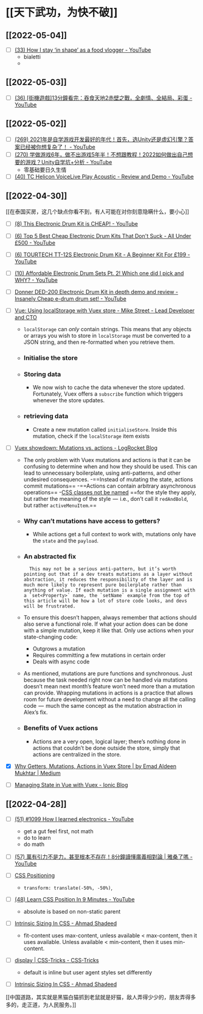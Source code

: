 # [[天下武功，为快不破]]

## [[2022-05-04]]
- [ ] [(33) How I stay ‘in shape’ as a food vlogger - YouTube](https://www.youtube.com/watch?v=4sXwc-90YE4)
	- bialetti
	- 

## [[2022-05-03]]
- [ ] [(36) [街機遊戲]13分鐘看完：吞食天地2赤壁之戰，全劇情、全結局、彩蛋 - YouTube](https://www.youtube.com/watch?v=kp-0bSzVYt8)

## [[2022-05-02]]
- [ ] [(269) 2021年是自学游戏开发最好的年代！首先，选Unity还是虚幻引擎？答案已经被你想复杂了！ - YouTube](https://www.youtube.com/watch?v=NEWjDP14NBk)
- [ ] [(270) 学做游戏6年，做不出游戏5年半！不想跟教程！2022如何做出自己想要的游戏？Unity自学坑+分析 - YouTube](https://www.youtube.com/watch?v=9joWiHbfsCc)
	- 零基础要日久生情
- [ ] [(40) TC Helicon VoiceLive Play Acoustic - Review and Demo - YouTube](https://www.youtube.com/watch?v=bSoC2ivmmv8)

## [[2022-04-30]]

[[在泰国买房，这几个缺点你看不到，有人可能在对你刻意隐瞒什么，要小心]]

- [ ] [(8) This Electronic Drum Kit is CHEAP! - YouTube](https://www.youtube.com/watch?v=wDCGZgTBd5k)
- [ ] [(6) Top 5 Best Cheap Electronic Drum Kits That Don't Suck - All Under £500 - YouTube](https://www.youtube.com/watch?v=AcjZAzWgdNc)
- [ ] [(6) TOURTECH TT-12S Electronic Drum Kit - A Beginner Kit For £199 - YouTube](https://www.youtube.com/watch?v=dnN7Mm5mTko)
- [ ] [(10) Affordable Electronic Drum Sets Pt. 2! Which one did I pick and WHY? - YouTube](https://www.youtube.com/watch?v=8wg8Cjc5HWQ&t=37s)
- [ ] [Donner DED-200 Electronic Drum Kit in depth demo and review - Insanely Cheap e-drum drum set! - YouTube](https://www.youtube.com/watch?v=BgZOqVIX02c)
- [ ] [Vue: Using localStorage with Vuex store - Mike Street - Lead Developer and CTO](https://www.mikestreety.co.uk/blog/vue-js-using-localstorage-with-the-vuex-store/)
	- `localStorage` can _only_ contain strings. This means that any objects or arrays you wish to store in `localStorage` must be converted to a JSON string, and then re-formatted when you retrieve them.
	- ### Initialise the store
	- ### Storing data
		- We now wish to cache the data whenever the store updated. Fortunately, Vuex offers a `subscribe` function which triggers whenever the store updates.
	- ### retrieving data
		- Create a new mutation called `initialiseStore`. Inside this mutation, check if the `localStorage` item exists
- [ ] [Vuex showdown: Mutations vs. actions - LogRocket Blog](https://blog.logrocket.com/vuex-showdown-mutations-vs-actions/)
	- The only problem with Vuex mutations and actions is that it can be confusing to determine when and how they should be used. This can lead to unnecessary boilerplate, using anti-patterns, and other undesired consequences.
		-==Instead of mutating the state, actions commit mutations==
		-==Actions can contain arbitrary asynchronous operations==
	-[CSS classes not be named](https://blog.logrocket.com/5-things-to-consider-when-creating-your-css-style-guide-7b85fa70039d/) ==for the style they apply, but rather the meaning of the style  —  i.e., don’t call it `redAndBold`, but rather `activeMenuItem`.==
	- ### Why can’t mutations have access to getters?
		- While actions get a full context to work with, mutations only have the `state` and the `payload`.
	- ### An abstracted fix
	
			This may not be a serious anti-pattern, but it’s worth pointing out that if a dev treats mutations as a layer without abstraction, it reduces the responsibility of the layer and is much more likely to represent pure boilerplate rather than anything of value. If each mutation is a single assignment with a `set<Property>` name, the `setName` example from the top of this article will be how a lot of store code looks, and devs will be frustrated.
			
	- To ensure this doesn’t happen, always remember that actions should also serve a functional role. If what your action does can be done with a simple mutation, keep it like that. Only use actions when your state-changing code:
		-   Outgrows a mutation
		-   Requires committing a few mutations in certain order
		-   Deals with async code
	-   As mentioned, mutations are pure functions and synchronous. Just because the task needed right now can be handled via mutations doesn’t mean next month’s feature won’t need more than a mutation can provide. Wrapping mutations in actions is a practice that allows room for future development without a need to change all the calling code  —  much the same concept as the mutation abstraction in Alex’s fix.
	- ### Benefits of Vuex actions
		- Actions are a very open, logical layer; there’s nothing done in actions that couldn’t be done outside the store, simply that actions are centralized in the store.

- [x] [Why Getters, Mutations, Actions in Vuex Store | by Emad Aldeen Mukhtar | Medium](https://medium.com/@abuoop123/why-getters-mutations-actions-in-vuex-store-77069710d2d5)
- [ ] [Managing State in Vue with Vuex - Ionic Blog](https://ionicframework.com/blog/managing-state-in-vue-with-vuex/)


## [[2022-04-28]]

- [ ] [(51) #1099 How I learned electronics - YouTube](https://www.youtube.com/watch?v=Bgrubw6B_us)
	- get a gut feel first, not math
	- do to learn
	- do math

- [ ] [(57) 萬有引力不是力，甚至根本不存在！8分鐘讀懂廣義相對論 | 雅桑了嗎 - YouTube](https://www.youtube.com/watch?v=iLcoIhsU5zg)

- [ ] [CSS Positioning](https://ishadeed.com/article/learn-css-positioning/#intro)
	- `transform: translate(-50%, -50%)`,

- [ ] [(48) Learn CSS Position In 9 Minutes - YouTube](https://www.youtube.com/watch?v=jx5jmI0UlXU)
	- absolute is based on non-static parent

- [ ] [Intrinsic Sizing In CSS - Ahmad Shadeed](https://ishadeed.com/article/intrinsic-sizing-in-css/)
	-  fit-content uses max-content, unless available < max-content, then it uses available. Unless available < min-content, then it uses min-content.

- [ ] [display | CSS-Tricks - CSS-Tricks](https://css-tricks.com/almanac/properties/d/display/)
	- default is inline but user agent styles set differently
- [ ] [Intrinsic Sizing In CSS - Ahmad Shadeed](https://ishadeed.com/article/intrinsic-sizing-in-css/)


	
[[中国道路，其实就是黑猫白猫抓到老鼠就是好猫，敌人弄得少少的，朋友弄得多多的，走正道，为人民服务。]]




